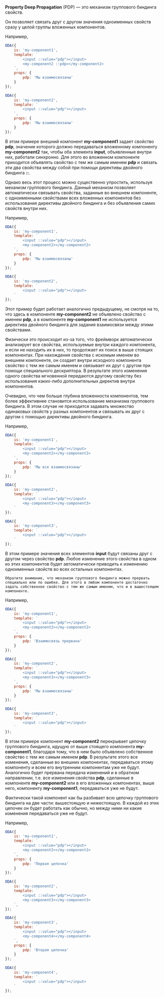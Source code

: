 ﻿**Property Deep Propagation** (PDP) — это механизм группового биндинга свойств.

Он позволяет связать друг с другом значения одноименных свойств сразу у целой группы вложенных компонентов.

Например,

```javascript _run_line_edit_[my-component1.js]
ODA({
    is: 'my-component1',
    template: `
        <input ::value="pdp"></input>
        <my-component2 ::pdp></my-component2>
    `,
    props: {
        pdp: 'Мы взаимосвязаны'
    }
});

ODA({
    is: 'my-component2',
    template: `
        <input ::value="pdp"></input>
    `,
    props: {
        pdp: 'Мы взаимосвязаны'
    }
});
```

В этом примере внешний компонент **my-component1** задает свойство **pdp**, значение которого должно передаваться вложенному компоненту **my-component2** так, чтобы оба элемента **input**, объявленные внутри них, работали синхронно. Для этого во вложенном компоненте приходится объявлять свойство с тем же самым именем **pdp** и связать эти два свойства между собой при помощи директивы двойного биндинга **::**.

Однако весь этот процесс можно существенно упростить, используя механизм группового биндинга. Данный механизм позволяет автоматически связывать свойства, заданные во внешнем компоненте, с одноименными свойствами всех вложенных компонентов без использования директивы двойного биндинга и без объявления самих свойств внутри них.

Например,

```javascript _run_line_edit_[my-component1.js]
ODA({
    is: 'my-component1',
    template: `
        <input ::value="pdp"></input>
        <my-component2></my-component2>
    `,
    props: {
        pdp: 'Мы взаимосвязаны'
    }
});

ODA({
    is: 'my-component2',
    template: `
        <input ::value="pdp"></input>
    `
});
```

Этот пример будет работает аналогично предыдущему, не смотря на то, что здесь в компоненте **my-component2** не объявлено свойство с именем **pdp**, а в компоненте **my-component1** не используется директива двойного биндинга для задания взаимосвязи между этими свойствами.

Физически это происходит из-за того, что фреймворк автоматически анализирует все свойства, используемые внутри каждого компонента, и если не находить их в них, то продолжает их поиск в выше стоящих компонентах. При нахождения свойства с искомым именем во внешнем компоненте, он создает внутри исходного компонента свойство с тем же самым именем и связывает их друг с другом при помощи специального дескриптора. В результате этого изменения одного свойства мгновенной передаются другому свойству без использования каких-либо дополнительных директив внутри компонентов.

Очевидно, что чем больше глубина вложенности компонентов, тем более эффективнее становится  использование механизма группового биндинга. В этом случае не приходится задавать множество одинаковых свойств у разных компонентов и связывать их друг с другом с помощью директивы двойного биндинга.

Например,

```javascript _run_line_edit_[my-component1.js]
ODA({
    is: 'my-component1',
    template: `
        <input ::value="pdp"></input>
        <my-component2></my-component2>
    `,
    props: {
        pdp: 'Мы все взаимосвязаны'
    }
});

ODA({
    is: 'my-component2',
    template: `
        <input ::value="pdp"></input>
        <my-component3></my-component3>
    `
});

ODA({
    is: 'my-component3',
    template: `
        <input ::value="pdp"></input>
    `
});
```

В этом примере значения всех элементов **input** будут связаны друг с другом через свойство **pdp**. Любое изменение этого свойства в одном из этих компонентов будет автоматически приводить к изменению одноименных свойств во всех остальных компонентах.

```warning_md
Обратите внимание, что механизм группового биндинга можно прервать специально или по ошибке. Для этого в любом компоненте достаточно задать собственное свойство с тем же самым именем, что и в вышестоящем компоненте.
```

Например,

```javascript _run_line_edit_[my-component1.js]
ODA({
    is: 'my-component1',
    template: `
        <input ::value="pdp"></input>
        <my-component2></my-component2>
    `,
    props: {
        pdp: 'Взаимосвязь прервана'
    }
});

ODA({
    is: 'my-component2',
    template: `
        <input ::value="pdp"></input>
        <my-component3></my-component3>
    `,
    props: {
        pdp: 'Мы взаимосвязаны'
    }
});

ODA({
    is: 'my-component3',
    template: `
        <input ::value="pdp"></input>
    `
});
```

В этом примере компонент **my-component2** перекрывает цепочку группового биндинга, идущую от выше стоящего компонента **my-component1**, благодаря тому, что в нем было объявлено собственное свойство с тем же самым именем **pdp**. В результате этого все изменения, сделанные во внешних компонентах, передаваться этому компоненту и всем его внутренним компонентам уже не будут. Аналогично будет прервана передача изменений и в обратном направлении, т.е. все изменения свойства **pdp**, сделанные в компоненте **my-component2** или в его вложенных компонентах, выше него, компоненту **my-component1**, передаваться уже не будут.

Фактически такой компонент как бы разбивает всю цепочку группового биндинга на две части: вышестоящую и нижестоящую. В каждой из этих цепочек он будет работать как обычно, но между ними ни какие изменения передаваться уже не будут.

Например,

```javascript _run_line_edit_[my-component1.js]
ODA({
    is: 'my-component1',
    template: `
        <input ::value="pdp"></input>
        <my-component2></my-component2>
    `,
    props: {
        pdp: 'Первая цепочка'
    }
});

ODA({
    is: 'my-component2',
    template: `
        <input ::value="pdp"></input>
        <my-component3></my-component3>
    `,
});

ODA({
    is: 'my-component3',
    template: `
        <input ::value="pdp"></input>
        <my-component4></my-component4>
    `,
    props: {
        pdp: 'Вторая цепочка'
    }
});

ODA({
    is: 'my-component4',
    template: `
        <input ::value="pdp"></input>
    `
});
```
